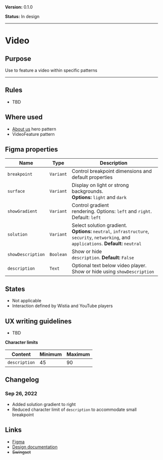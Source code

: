 **Version:** 0.1.0

**Status:** In design



---

# Video

## Purpose

Use to feature a video within specific patterns



---

## Rules

* TBD

## Where used

* [About us](https://www.hashicorp.com/about) hero pattern
* VideoFeature pattern

## Figma properties

| Name | Type | Description |
|----|----|----|
| `breakpoint` | `Variant` | Control breakpoint dimensions and default properties |
| `surface` | `Variant` | Display on light or strong backgrounds. **Options:** `light` and `dark` |
| `showGradient` | `Variant` | Control gradient rendering. Options: `left` and `right`. Default: `left` |
| `solution` | `Variant` | Select  solution gradient. **Options:** `neutral`, `infrastructure`, `security`, `networking`, and `applications`. **Default:** `neutral` |
| `showDescription` | `Boolean` | Show or hide `description`. **Default:** `False` |
| `description` | `Text` | Optional text below video player. Show or hide using `showDescription` |

## States

* Not applicable
* Interaction defined by Wistia and YouTube players

## UX writing guidelines

* TBD


**Character limits**

| Content | Minimum | Maximum |
|----|----|----|
| `description` | 45 | 90 |

## Changelog

### Sep 26, 2022

* Added solution gradient to right
* Reduced character limit of `description` to accommodate small breakpoint

## Links

* [Figma](https://www.figma.com/file/7cYgDM618stjYUHDqAfRec/branch/qDnReYgTBKGbE2o8TCBMLx/Components?node-id=1707%3A9339)
* [Design documentation](https://hashicorp-wpl-documentation.vercel.app/components/video)
* ~~Swingset~~


